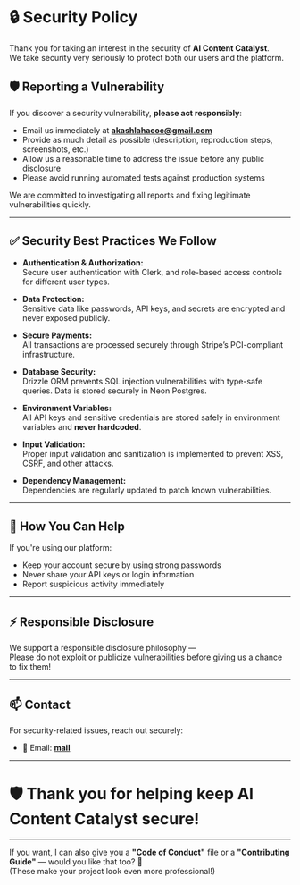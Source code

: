 # 🔒 Security Policy

Thank you for taking an interest in the security of **AI Content Catalyst**.  
We take security very seriously to protect both our users and the platform.

## 🛡️ Reporting a Vulnerability

If you discover a security vulnerability, **please act responsibly**:

- Email us immediately at **akashlahacoc@gmail.com**
- Provide as much detail as possible (description, reproduction steps, screenshots, etc.)
- Allow us a reasonable time to address the issue before any public disclosure
- Please avoid running automated tests against production systems

We are committed to investigating all reports and fixing legitimate vulnerabilities quickly.

---

## ✅ Security Best Practices We Follow

- **Authentication & Authorization:**  
  Secure user authentication with Clerk, and role-based access controls for different user types.

- **Data Protection:**  
  Sensitive data like passwords, API keys, and secrets are encrypted and never exposed publicly.

- **Secure Payments:**  
  All transactions are processed securely through Stripe’s PCI-compliant infrastructure.

- **Database Security:**  
  Drizzle ORM prevents SQL injection vulnerabilities with type-safe queries. Data is stored securely in Neon Postgres.

- **Environment Variables:**  
  All API keys and sensitive credentials are stored safely in environment variables and **never hardcoded**.

- **Input Validation:**  
  Proper input validation and sanitization is implemented to prevent XSS, CSRF, and other attacks.

- **Dependency Management:**  
  Dependencies are regularly updated to patch known vulnerabilities.

---

## 🧹 How You Can Help

If you're using our platform:

- Keep your account secure by using strong passwords
- Never share your API keys or login information
- Report suspicious activity immediately

---

## ⚡ Responsible Disclosure

We support a responsible disclosure philosophy —  
Please do not exploit or publicize vulnerabilities before giving us a chance to fix them!

---

## 📫 Contact

For security-related issues, reach out securely:

- 📧 Email: **[mail](akashlahacoc@gmail.com)**

---

# 🛡️ Thank you for helping keep AI Content Catalyst secure!

---

If you want, I can also give you a **"Code of Conduct"** file or a **"Contributing Guide"** — would you like that too? 🚀  
(These make your project look even more professional!)